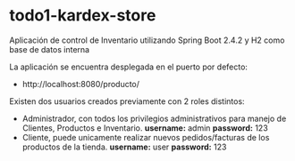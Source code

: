 # todo1-kardex-store
Aplicación de control de Inventario utilizando Spring Boot 2.4.2 y H2 como base de datos interna

La aplicación se encuentra desplegada en el puerto por defecto:
 - http://localhost:8080/producto/

Existen dos usuarios creados previamente con 2 roles distintos:
- Administrador, con todos los privilegios administrativos para manejo de Clientes, Productos e Inventario. **username:** admin **password:** 123
- Cliente, puede unicamente realizar nuevos pedidos/facturas de los productos de la tienda. **username:** user **password:** 123


